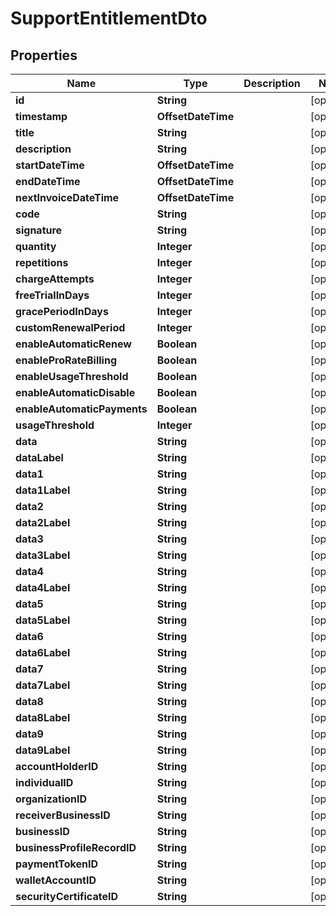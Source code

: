 

# SupportEntitlementDto


## Properties

| Name | Type | Description | Notes |
|------------ | ------------- | ------------- | -------------|
|**id** | **String** |  |  [optional] |
|**timestamp** | **OffsetDateTime** |  |  [optional] |
|**title** | **String** |  |  [optional] |
|**description** | **String** |  |  [optional] |
|**startDateTime** | **OffsetDateTime** |  |  [optional] |
|**endDateTime** | **OffsetDateTime** |  |  [optional] |
|**nextInvoiceDateTime** | **OffsetDateTime** |  |  [optional] |
|**code** | **String** |  |  [optional] |
|**signature** | **String** |  |  [optional] |
|**quantity** | **Integer** |  |  [optional] |
|**repetitions** | **Integer** |  |  [optional] |
|**chargeAttempts** | **Integer** |  |  [optional] |
|**freeTrialInDays** | **Integer** |  |  [optional] |
|**gracePeriodInDays** | **Integer** |  |  [optional] |
|**customRenewalPeriod** | **Integer** |  |  [optional] |
|**enableAutomaticRenew** | **Boolean** |  |  [optional] |
|**enableProRateBilling** | **Boolean** |  |  [optional] |
|**enableUsageThreshold** | **Boolean** |  |  [optional] |
|**enableAutomaticDisable** | **Boolean** |  |  [optional] |
|**enableAutomaticPayments** | **Boolean** |  |  [optional] |
|**usageThreshold** | **Integer** |  |  [optional] |
|**data** | **String** |  |  [optional] |
|**dataLabel** | **String** |  |  [optional] |
|**data1** | **String** |  |  [optional] |
|**data1Label** | **String** |  |  [optional] |
|**data2** | **String** |  |  [optional] |
|**data2Label** | **String** |  |  [optional] |
|**data3** | **String** |  |  [optional] |
|**data3Label** | **String** |  |  [optional] |
|**data4** | **String** |  |  [optional] |
|**data4Label** | **String** |  |  [optional] |
|**data5** | **String** |  |  [optional] |
|**data5Label** | **String** |  |  [optional] |
|**data6** | **String** |  |  [optional] |
|**data6Label** | **String** |  |  [optional] |
|**data7** | **String** |  |  [optional] |
|**data7Label** | **String** |  |  [optional] |
|**data8** | **String** |  |  [optional] |
|**data8Label** | **String** |  |  [optional] |
|**data9** | **String** |  |  [optional] |
|**data9Label** | **String** |  |  [optional] |
|**accountHolderID** | **String** |  |  [optional] |
|**individualID** | **String** |  |  [optional] |
|**organizationID** | **String** |  |  [optional] |
|**receiverBusinessID** | **String** |  |  [optional] |
|**businessID** | **String** |  |  [optional] |
|**businessProfileRecordID** | **String** |  |  [optional] |
|**paymentTokenID** | **String** |  |  [optional] |
|**walletAccountID** | **String** |  |  [optional] |
|**securityCertificateID** | **String** |  |  [optional] |



